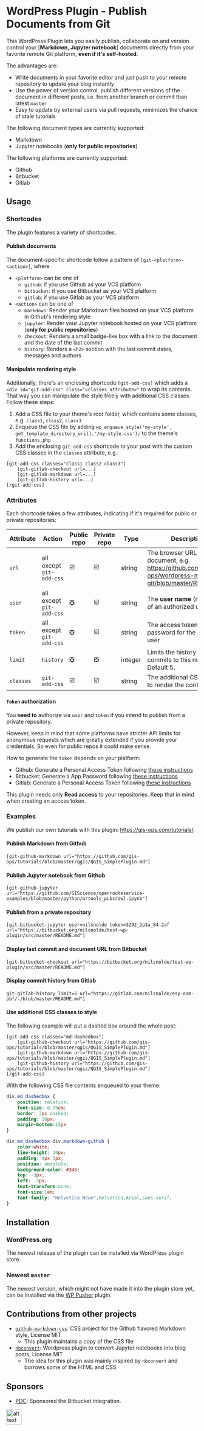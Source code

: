 # WordPress Plugin - Publish Documents from Git

This WordPress Plugin lets you easily publish, collaborate on and version control your \[**Markdown, Jupyter notebook**\] documents directly from your favorite remote Git platform, **even if it's self-hosted**.

The advantages are:

- Write documents in your favorite editor and just push to your remote repository to update your blog instantly
- Use the power of version control: publish different versions of the document in different posts, i.e. from another branch or commit than latest `master`
- Easy to update by external users via pull requests, minimizes the chance of stale tutorials 

The following document types are currently supported:

- Markdown
- Jupyter notebooks (**only for public repositories**)

The following platforms are currently supported:

- Github
- Bitbucket
- Gitlab

## Usage

### Shortcodes

The plugin features a variety of shortcodes. 


#### Publish documents
 
The document-specific shortcode follow a pattern of `[git-<platform>-<action>]`, where

- `<platform>` can be one of
    - `github`: if you use Github as your VCS platform
    - `bitbucket`: if you use Bitbucket as your VCS platform
    - `gitlab`: if you use Gitlab as your VCS platform
- `<action>` can be one of
    - `markdown`: Render your Markdown files hosted on your VCS platform in Github's rendering style
    - `jupyter`: Render your Jupyter notebook hosted on your VCS platfrom (**only for public repositories**)
    - `checkout`: Renders a small badge-like box with a link to the document and the date of the last commit
    - `history`:  Renders a `<h2>` section with the last commit dates, messages and authors

#### Manipulate rendering style

Additionally, there's an enclosing shortcode `[git-add-css]` which adds a `<div id="git-add-css" class="<classes_attribute>"` to wrap its contents. That way you can manipulate the style freely with additional CSS classes. Follow these steps:

1. Add a CSS file to your theme's root folder, which contains some classes, e.g. `class1`, `class2`, `class3`
2. Enqueue the CSS file by adding `wp_enqueue_style('my-style', get_template_directory_uri().'/my-style.css');` to the theme's `functions.php`
3. Add the enclosing `git-add-css` shortcode to your post with the custom CSS classes in the `classes` attribute, e.g.:

```
[git-add-css classes="class1 class2 class3"]
    [git-gitlab-checkout url=...]
    [git-gitlab-markdown url=...]
    [git-gitlab-history url=...]
[/git-add-css]
```
    
### Attributes

Each shortcode takes a few attributes, indicating if it's required for public or private repositories:

| Attribute | Action                   | Public repo                   | Private repo                  | Type    | Description                                                                                                   |
|-----------|--------------------------|-------------------------------|-------------------------------|---------|---------------------------------------------------------------------------------------------------------------|
| `url`       | all except `git-add-css` | :ballot_box_with_check:       | :ballot_box_with_check:       | string  | The browser URL of the document, e.g. https://github.com/gis-ops/wordpress-markdown-git/blob/master/README.md |
| `user`      | all except `git-add-css` | :negative_squared_cross_mark: | :ballot_box_with_check:       | string  | The **user name** (not email) of an authorized user                                                           |
| `token`     | all except `git-add-css` | :negative_squared_cross_mark: | :ballot_box_with_check:       | string  | The access token/app password for the authorized user                                                         |
| `limit`     | `history`                | :negative_squared_cross_mark: | :negative_squared_cross_mark: | integer | Limits the history of commits to this number. Default 5.                                                                |
| `classes`   | `git-add-css`            | :ballot_box_with_check:       | :ballot_box_with_check:       | string  | The additional CSS classes to render the content with                                                         |

#### `Token` authorization

You **need to** authorize via `user` and `token` if you intend to publish from a private repository.
 
However, keep in mind that some platforms have stricter API limits for anonymous requests which are greatly extended if you provide your credentials. So even for public repos it could make sense.

How to generate the `token` depends on your platform:

- Github: Generate a Personal Access Token following [these instructions](https://help.github.com/en/github/authenticating-to-github/creating-a-personal-access-token-for-the-command-line)
- Bitbucket: Generate a App Password following [these instructions](https://confluence.atlassian.com/bitbucket/app-passwords-828781300.html#Apppasswords-Createanapppassword)
- Gitlab: Generate a Personal Access Token following [these instructions](https://docs.gitlab.com/ee/user/profile/personal_access_tokens.html#creating-a-personal-access-token)

This plugin needs only **Read access** to your repositories. Keep that in mind when creating an access token.

### Examples

We publish our own tutorials with this plugin: https://gis-ops.com/tutorials/.

#### Publish Markdown from Github

`[git-github-markdown url="https://github.com/gis-ops/tutorials/blob/master/qgis/QGIS_SimplePlugin.md"]`

#### Publish Jupyter notebook from Github

`[git-github-jupyter url="https://github.com/GIScience/openrouteservice-examples/blob/master/python/ortools_pubcrawl.ipynb"]`

#### Publish from a private repository

`[git-bitbucket-jupyter user=nilsnolde token=3292_2p3a_84-2af url="https://bitbucket.org/nilsnolde/test-wp-plugin/src/master/README.md"]`

#### Display last commit and document URL from Bitbucket

`[git-bitbucket-checkout url="https://bitbucket.org/nilsnolde/test-wp-plugin/src/master/README.md"]`

#### Display commit history from Gitlab

`git-gitlab-history limit=5 url="https://gitlab.com/nilsnolde/esy-osm-pbf/-/blob/master/README.md"]`

#### Use additional CSS classes to style

The following example will put a dashed box around the whole post:

```
[git-add-css classes="md-dashedbox"]
    [git-github-checkout url="https://github.com/gis-ops/tutorials/blob/master/qgis/QGIS_SimplePlugin.md"]
    [git-github-markdown url="https://github.com/gis-ops/tutorials/blob/master/qgis/QGIS_SimplePlugin.md"]
    [git-github-history url="https://github.com/gis-ops/tutorials/blob/master/qgis/QGIS_SimplePlugin.md"]
[/git-add-css]
```

With the following CSS file contents enqueued to your theme:

```css
div.md_dashedbox {
    position: relative;
    font-size: 0.75em;
    border: 3px dashed;
    padding: 10px;
    margin-bottom:15px
}

div.md_dashedbox div.markdown-github {
    color:white;
    line-height: 20px;
    padding: 0px 5px;
    position: absolute;
    background-color: #345;
    top: -3px;
    left: -3px;
    text-transform:none;
    font-size:1em;
    font-family: "Helvetica Neue",Helvetica,Arial,sans-serif;
}
```

## Installation

### WordPress.org

The newest release of the plugin can be installed via WordPress plugin store.

### Newest `master`

The newest version, which might not have made it into the plugin store yet, can be installed via the [WP Pusher](https://wppusher.com/download) plugin.

## Contributions from other projects

- [`github-markdown-css`](https://github.com/sindresorhus/github-markdown-css): CSS project for the Github flavored Markdown style, License MIT
    - This plugin maintains a copy of the CSS file
- [`nbconvert`](https://github.com/ghandic/nbconvert): Wordpress plugin to convert Jupyter notebooks into blog posts, License MIT
    - The idea for this plugin was mainly inspired by `nbconvert` and borrows some of the HTML and CSS

## Sponsors

- [PDC](https://pdc.org): Sponsored the Bitbucket integration.

<a href="https://www.pdc.org" target="_blank"><img src="https://www.pdc.org/wp-content/uploads/2019/05/PDCLogo-Optimized.png" alt="alt text" height="40px"></a>
